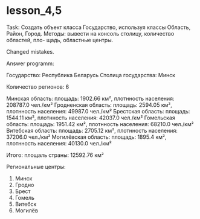 # lesson_4,5

Task:
Создать объект класса Государство, используя классы Область, Район,
Город. Методы: вывести на консоль столицу, количество областей, пло-
щадь, областные центры.

Changed mistakes.

Answer programm:

Государство: Республика Беларусь
Столица государства:  Минск

Количество регионов: 6

Минская область: площадь: 1902.66 км², плотнность населения: 208787.0 чел./км²
Гродненская область: площадь: 2594.05 км², плотнность населения: 49987.0 чел./км²
Брестская область: площадь: 1544.11 км², плотнность населения: 42037.0 чел./км²
Гомельская область: площадь: 1951.42 км², плотнность населения: 68210.0 чел./км²
Витебская область: площадь: 2705.12 км², плотнность населения: 37206.0 чел./км²
Могилёвская область: площадь: 1895.4 км², плотнность населения: 40130.0 чел./км²

Итого: площаль страны: 12592.76 км²

Региональные центры:
1. Минск
2. Гродно
3. Брест
4. Гомель
5. Витебск
6. Могилёв
